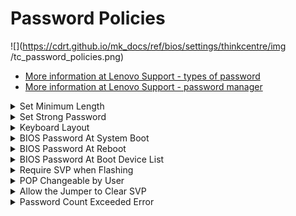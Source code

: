 # Password Policies #


![](https://cdrt.github.io/mk_docs/ref/bios/settings/thinkcentre/img
   /tc_password_policies.png)

 - [More information at Lenovo Support - types of password](https://support.lenovo.com/us/en/solutions/ht513634)
 - [More information at Lenovo Support - password manager](https://support.lenovo.com/us/en/solutions/ht103666-introduction-to-password-manager-thinkpad-thinkcentre-thinkstation)

<details><summary>Set Minimum Length</summary>

Options:

 *  **Disabled** - no minimum (see below). Default.
 *   4 - 12 characters minimum.

!!! info ""
    If no minimum is set, passwords may be 1 to 128 characters long.

!!! info ""
    If a minimum is set, it applies to:
 - Supervisor Password (SVP)
 - System Management Password (SMP)
 - Power-on (POP) and Hard Disk Passwords 

!!! info ""
    If both `Set Minimum Length` and `Set Strong Password` are enabled, the longest value for minimum length applies.

| WMI Setting name | Values | Locked by SVP |
|:---|:---|:---|
| SetMinimumLength | Disabled, 4 characters, 5 characters, 6 characters, 7 characters, 8 characters, 9 characters, 10 characters, 11 characters, 12 characters | yes |


</details>

<details><summary>Set Strong Password</summary>

Options:

1.  **Enabled** - Upper case, lower case and numeric characters are all required. Special characters are optional. The minimum length is 8. Default.
1.  Disabled - The minimum length is 1 character.

| WMI Setting name | Values | Locked by SVP |
|:---|:---|:---|
| SetStrongPassword | Disabled, Enabled | yes |


</details>

<details><summary>Keyboard Layout</summary>

Select the keyboard language for password.

Options:

1.  **English** - Default.
2.  French
3.  German
4.  Russian
5.  Chinese

| WMI Setting name | Values | Locked by SVP |
|:---|:---|:---|
| KeyboardLayout | English, French, German, Chinese | yes |


</details>

<details><summary>BIOS Password At System Boot</summary>

Whether to give a BIOS password prompt at system boot (when the system starts from the full off or hibernate state):

1.  **Yes** - Default.
1.  No.

!!! info ""
    To prevent unauthorized access to the system, we recommend setting user authentication on the OS.

| WMI Setting name | Values | Locked by SVP |
|:---|:---|:---|
| BIOSPasswordAtSystemBoot | No, Yes | yes |


</details>

<details><summary>BIOS Password At Reboot</summary>

Whether the power-on password (POP) is required when system restarts.

Options:

1.  **No** - Default.
1.  Yes.

| WMI Setting name | Values | Locked by SVP |
|:---|:---|:---|
| BIOSPasswordAtReboot | No,Yes | yes |


</details>

<details><summary>BIOS Password At Boot Device List</summary>

Whether the user is prompted for a password when F12 is pressed during POST (and an administrator password was set).

Options:

1.  **No** - Default.
1.  Yes.

| WMI Setting name | Values | Locked by SVP |
|:---|:---|:---|
| BIOSPasswordAtBootDeviceList | No, Yes | yes |


</details>

<details><summary>Require SVP when Flashing</summary>

Whether the supervisor password (SVP) is required when updating the system firmware.

Options:

1.  **No** - Default.
1.  Yes.

| WMI Setting name | Values | Locked by SVP |
|:---|:---|:---|
| RequireSVPwhenFlashing | No, Yes | yes |


</details>

<details><summary>POP Changeable by User</summary>

Whether the Power-On Password (POP) can be changed by users, or else, only with the Supervisor Password (SVP).

Options:

1.  **Yes** - Default.
2.  No.

| WMI Setting name | Values | Locked by SVP |
|:---|:---|:---|
| POPChangeablebyUser | No, Yes | yes |


</details>

<details><summary>Allow the Jumper to Clear SVP</summary>

Whether to allow the hardware jumper to clear the Supervisor
password.

Options:

1.  **Yes** - Default.
2.  No.

| WMI Setting name | Values | Locked by SVP |
|:---|:---|:---|
| AllowJumperClearSVP | No, Yes | yes |

!!! info ""
    When disabled, no action can reset the SVP if you forget it.


</details>

<details><summary>Password Count Exceeded Error</summary>

Whether to show the POST 0199 error and password prompt:

1.  **Enabled** - Default.
2.  Disabled.

| WMI Setting name | Values | Locked by SVP |
|:---|:---|:---|
| PasswordCountExceededError | Disabled, Enabled | yes |

 - [More information at Lenovo Support](https://support.lenovo.com/lt/en/solutions/ht052093-error-0199-system-security-security-password-retry-count-exceeded-thinkcentre-m90-m90p-thinkserver-ts200v-thinkstation-e20)


</details>